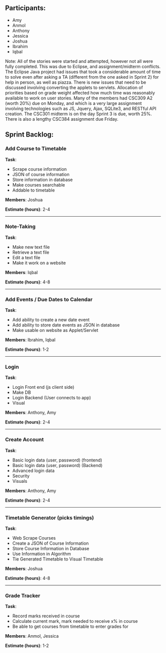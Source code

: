 ## Participants:

- Amy
- Anmol
- Anthony
- Jessica
- Joshua
- Ibrahim
- Iqbal

Note: All of the stories were started and attempted, however not all were fully completed. This was due to Eclipse, and assignment/midterm conflicts. 
    The Eclipse Java project had issues that took a considerable amount of time to solve even after asking a TA (different from the one asked in Sprint 2) for help in person, as well as piazza. There is new issues that need to be discussed involving converting the applets to servlets.
    Allocation of priorities based on grade weight affected how much time was reasonably available to work on user stories. Many of the members had CSC309 A2 (worth 20%) due on Monday, and which is a very large assignment involving technologies such as JS, Jquery, Ajax, SQLite3, and RESTful API creation. The CSC301 midterm is on the day Sprint 3 is due, worth 25%. There is also a lengthy CSC384 assignment due Friday.

## Sprint Backlog:

### **Add Course to Timetable**
**Task**:
- Scrape course information
- JSON of course information
- Store information in database
- Make courses searchable
- Addable to timetable

**Members**: Joshua

**Estimate (hours)**: 2-4
______________________________________

### **Note-Taking**
**Task**:
- Make new text file
- Retrieve a text file
- Edit a text file
- Make it work on a website

**Members**: Iqbal

**Estimate (hours)**: 4-8
______________________________________

### **Add Events / Due Dates to Calendar**
**Task**:
- Add ability to create a new date event
- Add ability to store date events as JSON in database
- Make usable on website as Applet/Servlet

**Members**: Ibrahim, Iqbal

**Estimate (hours)**: 1-2
______________________________________


### **Login**
**Task**:
- Login Front end (js client side)
- Make DB
- Login Backend (User connects to app)
- Visual 

**Members**: Anthony, Amy

**Estimate (hours)**: 2-4
______________________________________

### **Create Account**
**Task**:
- Basic login data (user, password) (frontend)
- Basic login data (user, password) (Backend)
- Advanced login data
- Security
- Visuals

**Members**: Anthony, Amy

**Estimate (hours)**: 2-4
______________________________________

### **Timetable Generator (picks timings)**
**Task**:
- Web Scrape Courses
- Create a JSON of Course Information
- Store Course Information in Database
- Use Information in Algorithm
- Tie Generated Timetable to Visual Timetable

**Members**: Joshua

**Estimate (hours)**: 4-8
______________________________________

### **Grade Tracker**
**Task**:
- Record marks received in course
- Calculate current mark, mark needed to receive x% in course
- Be able to get courses from timetable to enter grades for

**Members**: Anmol, Jessica

**Estimate (hours)**: 1-2

